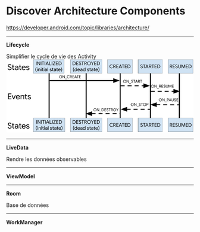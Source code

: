 
Discover Architecture Components
=============================

https://developer.android.com/topic/libraries/architecture/  

--------------------------------------

**Lifecycle**  

Simplifier le cycle de vie des Activity  
![Cycle de vie](/lifecycle-states.png)

--------------------------------------
**LiveData**

Rendre les données observables

--------------------------------------
**ViewModel**  


--------------------------------------
**Room**  

Base de données 

--------------------------------------
**WorkManager**
